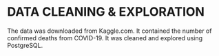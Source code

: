 # DATA CLEANING & EXPLORATION
The data was downloaded from Kaggle.com. It contained the number of confirmed deaths from COVID-19. It was cleaned and explored using PostgreSQL.
